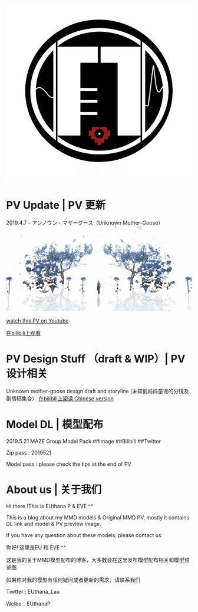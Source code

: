 ![](image/EU2.png)



# PV Update |  PV 更新

2019.4.7 - アンノウン・マザーグース（Unknown Mother-Goose）
![](image/unkown.png)

[watch this PV on Youtube](https://www.youtube.com/watch?v=EWocFcocft8&lc=z22vvx0znzmcsnfhf04t1aokgmuyedliemix1xdre0fmrk0h00410)

[在bilibili上观看](https://www.bilibili.com/video/av48569151)

# PV Design Stuff （draft & WIP）|  PV 设计相关 

Unknown mother-goose design draft and storyline (未知鹅妈妈童谣的分镜及剧情稿集合）
[在bilibili上阅读 Chinese version](https://www.bilibili.com/read/cv2523141)


# Model DL  | 模型配布

2019.5.21 MAZE Group Model Pack
##image
##Bilibili
##Twitter

Zip pass : 2019521

Model pass : please check the tips at the end of PV



# About us  |  关于我们
Hi there !This is EUthana P & EVE ^^ 

This is a blog about my MMD models & Original MMD PV, mostly it contains DL link and model & PV  preview image.

If you have any question about these models, please contact us.


你好! 这里是EU 和 EVE ^^

这是我的关于MMD模型配布的博客，大多数会在这里发布模型配布相关和模型预览图

如果你对我的模型有任何疑问或者更新的需求，请联系我们


Tiwtter : EUthana_Lau    

Weibo：EUthanaP
